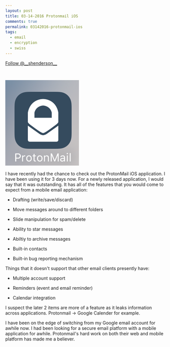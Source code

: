 ```yaml
---
layout: post
title: 03-14-2016 Protonmail iOS
comments: true
permalink: 03142016-protonmail-ios
tags:
  - email
  - encryption
  - swiss
---
```


<div><!-- <a href="https://twitter.com/share" class="twitter-share-button" data-via="__shenderson__">Tweet</a> --><a class="twitter-follow-button" data-show-count="false" href="https://twitter.com/__shenderson__">Follow @__shenderson__</a> <script>!function(d,s,id){var js,fjs=d.getElementsByTagName(s)[0],p=/^http:/.test(d.location)?'http':'https';if(!d.getElementById(id)){js=d.createElement(s);js.id=id;js.src=p+'://platform.twitter.com/widgets.js';fjs.parentNode.insertBefore(js,fjs);}}(document, 'script', 'twitter-wjs');</script></div>

<script>!function(d,s,id){var js,fjs=d.getElementsByTagName(s)[0];if(!d.getElementById(id)){js=d.createElement(s);js.id=id;js.src="//platform.twitter.com/widgets.js";fjs.parentNode.insertBefore(js,fjs);}}(document,"script","twitter-wjs");</script>

&nbsp;

![](/assets/protonmail/protonmail-icon.png)

I have recently had the chance to check out the ProtonMail iOS application.  I have been using it for 3 days now.  For a newly released application, I would say that it was outstanding.  It has all of the features that you would come to expect from a mobile email application:

  * Drafting (write/save/discard)

  * Move messages around to different folders

  * Slide manipulation for spam/delete

  * Ability to star messages

  * Abiltiy to archive messages

  * Built-in contacts

  * Built-in bug reporting mechanism

 Things that it doesn't support that other email clients presently have:

  * Multiple account support

  * Reminders (event and email reminder)

  * Calendar integration

I suspect the later 2 items are more of a feature as it leaks information across applications. Protonmail -> Google Calender for example.

I have been on the edge of switching from my Google email account for awhile now.  I had been looking for a secure email platform with a mobile application for awhile.  Protonmail's hard work on both their web and mobile platform has made me a believer.

&nbsp;
